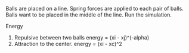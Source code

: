

Balls are placed on a line.
Spring forces are applied to each pair of balls.
Balls want to be placed in the middle of the line.
Run the simulation.

Energy
1) Repulsive between two balls
   energy = (xi - xj)^(-alpha)
2) Attraction to the center.
   energy = (xi - xc)^2